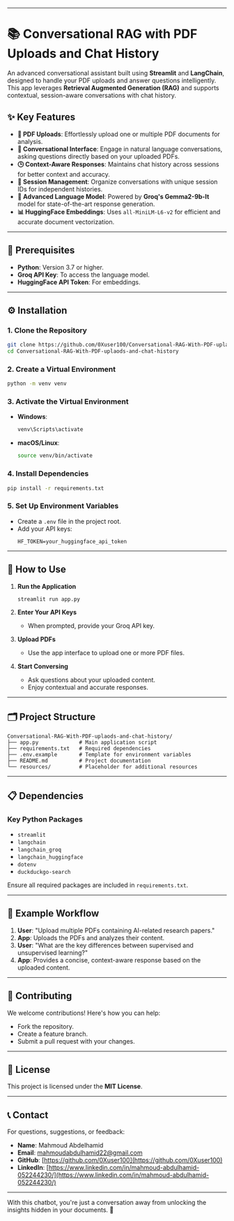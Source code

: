 
---

# 📚 Conversational RAG with PDF Uploads and Chat History

An advanced conversational assistant built using **Streamlit** and **LangChain**, designed to handle your PDF uploads and answer questions intelligently. This app leverages **Retrieval Augmented Generation (RAG)** and supports contextual, session-aware conversations with chat history.

## ✨ Key Features
- **📄 PDF Uploads**: Effortlessly upload one or multiple PDF documents for analysis.
- **💬 Conversational Interface**: Engage in natural language conversations, asking questions directly based on your uploaded PDFs.
- **🕒 Context-Aware Responses**: Maintains chat history across sessions for better context and accuracy.
- **🔑 Session Management**: Organize conversations with unique session IDs for independent histories.
- **🚀 Advanced Language Model**: Powered by **Groq's Gemma2-9b-It** model for state-of-the-art response generation.
- **📊 HuggingFace Embeddings**: Uses `all-MiniLM-L6-v2` for efficient and accurate document vectorization.

---

## 🎯 Prerequisites
- **Python**: Version 3.7 or higher.
- **Groq API Key**: To access the language model.
- **HuggingFace API Token**: For embeddings.

---

## ⚙️ Installation

### 1. Clone the Repository
```bash
git clone https://github.com/0Xuser100/Conversational-RAG-With-PDF-uplaods-and-chat-history.git
cd Conversational-RAG-With-PDF-uplaods-and-chat-history
```

### 2. Create a Virtual Environment
```bash
python -m venv venv
```

### 3. Activate the Virtual Environment
- **Windows**:
  ```bash
  venv\Scripts\activate
  ```
- **macOS/Linux**:
  ```bash
  source venv/bin/activate
  ```

### 4. Install Dependencies
```bash
pip install -r requirements.txt
```

### 5. Set Up Environment Variables
- Create a `.env` file in the project root.
- Add your API keys:
  ```plaintext
  HF_TOKEN=your_huggingface_api_token
  ```

---

## 🚀 How to Use

1. **Run the Application**
   ```bash
   streamlit run app.py
   ```

2. **Enter Your API Keys**
   - When prompted, provide your Groq API key.

3. **Upload PDFs**
   - Use the app interface to upload one or more PDF files.

4. **Start Conversing**
   - Ask questions about your uploaded content.
   - Enjoy contextual and accurate responses.

---

## 🗂️ Project Structure
```
Conversational-RAG-With-PDF-uplaods-and-chat-history/
├── app.py             # Main application script
├── requirements.txt   # Required dependencies
├── .env.example       # Template for environment variables
├── README.md          # Project documentation
└── resources/         # Placeholder for additional resources
```

---

## 📋 Dependencies

### Key Python Packages
- `streamlit`
- `langchain`
- `langchain_groq`
- `langchain_huggingface`
- `dotenv`
- `duckduckgo-search`

Ensure all required packages are included in `requirements.txt`.

---

## 🧪 Example Workflow
1. **User**: "Upload multiple PDFs containing AI-related research papers."
2. **App**: Uploads the PDFs and analyzes their content.
3. **User**: "What are the key differences between supervised and unsupervised learning?"
4. **App**: Provides a concise, context-aware response based on the uploaded content.

---

## 🤝 Contributing
We welcome contributions! Here's how you can help:
- Fork the repository.
- Create a feature branch.
- Submit a pull request with your changes.

---

## 📜 License
This project is licensed under the **MIT License**.

---

## 📞 Contact
For questions, suggestions, or feedback:
- **Name**: Mahmoud Abdelhamid
- **Email**: [mahmoudabdulhamid22@gmail.com](mailto:mahmoudabdulhamid22@gmail.com)
- **GitHub**: [https://github.com/0Xuser100](https://github.com/0Xuser100)
- **LinkedIn**: [https://www.linkedin.com/in/mahmoud-abdulhamid-052244230/](https://www.linkedin.com/in/mahmoud-abdulhamid-052244230/)

---

With this chatbot, you're just a conversation away from unlocking the insights hidden in your documents. 🚀
